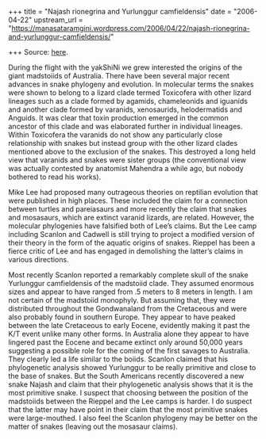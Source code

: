 +++
title = "Najash rionegrina and Yurlunggur camfieldensis"
date = "2006-04-22"
upstream_url = "https://manasataramgini.wordpress.com/2006/04/22/najash-rionegrina-and-yurlunggur-camfieldensis/"

+++
Source: [here](https://manasataramgini.wordpress.com/2006/04/22/najash-rionegrina-and-yurlunggur-camfieldensis/).

During the flight with the yakShiNi we grew interested the origins of the giant madstoiids of Australia. There have been several major recent advances in snake phylogeny and evolution. In molecular terms the snakes were shown to belong to a lizard clade termed Toxicofera with other lizard lineages such as a clade formed by agamids, chameleonids and iguanids and another clade formed by varanids, xenosaurids, helodermatids and Anguids. It was clear that toxin production emerged in the common ancestor of this clade and was elaborated further in individual lineages. Within Toxicofera the varanids do not show any particularly close relationship with snakes but instead group with the other lizard clades mentioned above to the exclusion of the snakes. This destroyed a long held view that varanids and snakes were sister groups
(the conventional view was actually contested by anatomist Mahendra a
while ago, but nobody bothered to read his works).

Mike Lee had proposed many outrageous theories on reptilian evolution that were published in high places. These included the claim for a connection between turtles and pareiasaurs and more recently the claim that snakes and mosasaurs, which are extinct varanid lizards, are related. However, the molecular phylogenies have falsified both of Lee’s claims. But the Lee camp including Scanlon and Cadwell is still trying to project a modified version of their theory in the form of the aquatic origins of snakes. Rieppel has been a fierce critic of Lee and has engaged in demolishing the latter’s claims in various directions.

Most recently Scanlon reported a remarkably complete skull of the snake Yurlunggur camfieldensis of the madstoiid clade. They assumed enormous sizes and appear to have ranged from .5 meters to 8 meters in length. I am not certain of the madstoiid monophyly. But assuming that, they were distributed throughout the Gondwanaland from the Cretaceous and were also probably found in southern Europe. They appear to have peaked between the late Cretaceous to early Eocene, evidently making it past the K/T event unlike many other forms. In Australia alone they appear to have lingered past the Eocene and became extinct only around 50,000 years suggesting a possible role for the coming of the first savages to Australia. They clearly led a life similar to the boiids. Scanlon claimed that his phylogenetic analysis showed Yurlunggur to be really primitive and close to the base of snakes. But the South Americans recently discovered a new snake Najash and claim that their phylogenetic analysis shows that it is the most primitive snake. I suspect that choosing between the position of the madstoiids between the Rieppel and the Lee camps is harder. I do suspect that the latter may have point in their claim that the most primitive snakes were large-mouthed. I also feel the Scanlon phylogeny may be better on the matter of snakes
(leaving out the mosasaur claims).

